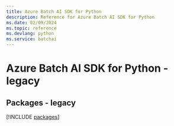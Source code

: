 ```yaml
---
title: Azure Batch AI SDK for Python
description: Reference for Azure Batch AI SDK for Python
ms.date: 02/09/2024
ms.topic: reference
ms.devlang: python
ms.service: batchai
---
```

# Azure Batch AI SDK for Python - legacy
## Packages - legacy
[!INCLUDE [packages](batch-ai-index.md)]